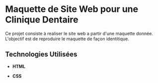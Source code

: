 # Maquette de Site Web pour une Clinique Dentaire

Ce projet consiste  à realiser  le site web a partir d'une maquette donnée. L'objectif est de reproduire le maquette de façon identitique. 

## Technologies Utilisées

- **HTML**

- **CSS** 

